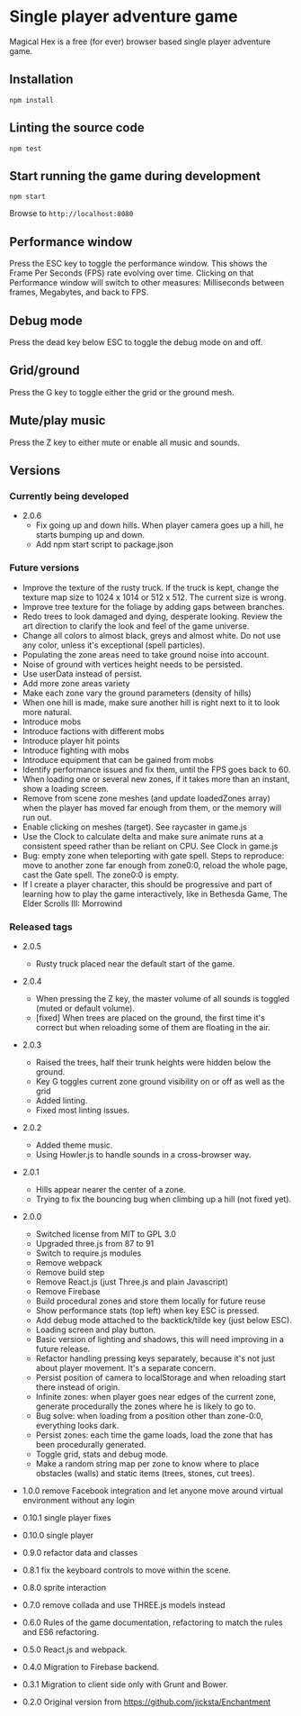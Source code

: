# Single player adventure game
Magical Hex is a free (for ever) browser based single player adventure game.

## Installation
```
npm install
```

## Linting the source code
```
npm test
```

## Start running the game during development
```
npm start
```

Browse to `http://localhost:8080`

## Performance window
Press the ESC key to toggle the performance window. This shows the Frame Per Seconds (FPS) rate evolving over time.
Clicking on that Performance window will switch to other measures: Milliseconds between frames, Megabytes, and back to FPS.

## Debug mode
Press the dead key below ESC to toggle the debug mode on and off.

## Grid/ground
Press the G key to toggle either the grid or the ground mesh.

## Mute/play music
Press the Z key to either mute or enable all music and sounds.

## Versions

### Currently being developed
* 2.0.6
  - Fix going up and down hills. When player camera goes up a hill, he starts bumping up and down.
  - Add npm start script to package.json

### Future versions
  - Improve the texture of the rusty truck. If the truck is kept, change the texture map size to 1024 x 1014 or 512 x 512. The current size is wrong.
  - Improve tree texture for the foliage by adding gaps between branches.
  - Redo trees to look damaged and dying, desperate looking. Review the art direction to clarify the look and feel of the game universe.
  - Change all colors to almost black, greys and almost white. Do not use any color, unless it's exceptional (spell particles).
  - Populating the zone areas need to take ground noise into account.
  - Noise of ground with vertices height needs to be persisted.
  - Use userData instead of persist.
  - Add more zone areas variety
  - Make each zone vary the ground parameters (density of hills)
  - When one hill is made, make sure another hill is right next to it to look more natural.
  - Introduce mobs
  - Introduce factions with different mobs
  - Introduce player hit points
  - Introduce fighting with mobs
  - Introduce equipment that can be gained from mobs
  - Identify performance issues and fix them, until the FPS goes back to 60.
  - When loading one or several new zones, if it takes more than an instant, show a loading screen.
  - Remove from scene zone meshes (and update loadedZones array) when the player has moved far enough from them, or the memory will run out.
  - Enable clicking on meshes (target). See raycaster in game.js
  - Use the Clock to calculate delta and make sure animate runs at a consistent speed rather than be reliant on CPU. See Clock in game.js
  - Bug: empty zone when teleporting with gate spell. Steps to reproduce: move to another zone far enough from zone0:0, reload the whole page, cast the Gate spell. The zone0:0 is empty.
  - If I create a player character, this should be progressive and part of learning how to play the game interactively, like in Bethesda Game, The Elder Scrolls III: Morrowind 

### Released tags
* 2.0.5
  - Rusty truck placed near the default start of the game.
* 2.0.4
  - When pressing the Z key, the master volume of all sounds is toggled (muted or default volume).
  - [fixed] When trees are placed on the ground, the first time it's correct but when reloading some of them are floating in the air.

* 2.0.3
  - Raised the trees, half their trunk heights were hidden below the ground.
  - Key G toggles current zone ground visibility on or off as well as the grid
  - Added linting.
  - Fixed most linting issues.

* 2.0.2
  - Added theme music.
  - Using Howler.js to handle sounds in a cross-browser way.

* 2.0.1
  - Hills appear nearer the center of a zone.
  - Trying to fix the bouncing bug when climbing up a hill (not fixed yet).

* 2.0.0
  - Switched license from MIT to GPL 3.0
  - Upgraded three.js from 87 to 91
  - Switch to require.js modules
  - Remove webpack
  - Remove build step
  - Remove React.js (just Three.js and plain Javascript)
  - Remove Firebase
  - Build procedural zones and store them locally for future reuse
  - Show performance stats (top left) when key ESC is pressed.
  - Add debug mode attached to the backtick/tilde key (just below ESC).
  - Loading screen and play button.
  - Basic version of lighting and shadows, this will need improving in a future release.
  - Refactor handling pressing keys separately, because it's not just about player movement. It's a separate concern.
  - Persist position of camera to localStorage and when reloading start there instead of origin.
  - Infinite zones: when player goes near edges of the current zone, generate procedurally the zones where he is likely to go to.
  - Bug solve: when loading from a position other than zone-0:0, everything looks dark.
  - Persist zones: each time the game loads, load the zone that has been procedurally generated.
  - Toggle grid, stats and debug mode.
  - Make a random string map per zone to know where to place obstacles (walls) and static items (trees, stones, cut trees).

* 1.0.0 remove Facebook integration and let anyone move around virtual environment without any login
* 0.10.1 single player fixes
* 0.10.0 single player
* 0.9.0 refactor data and classes
* 0.8.1 fix the keyboard controls to move within the scene.
* 0.8.0 sprite interaction
* 0.7.0 remove collada and use THREE.js models instead
* 0.6.0 Rules of the game documentation, refactoring to match the rules and ES6 refactoring.
* 0.5.0 React.js and webpack.
* 0.4.0 Migration to Firebase backend.
* 0.3.1 Migration to client side only with Grunt and Bower.
* 0.2.0 Original version from https://github.com/jicksta/Enchantment
